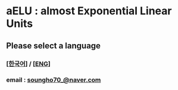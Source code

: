 # aELU : almost Exponential Linear Units

## Please select a language
### [[한국어](./README_KR.md)] / [[ENG](./README_EN.md)]

### email : soungho70_@naver.com
